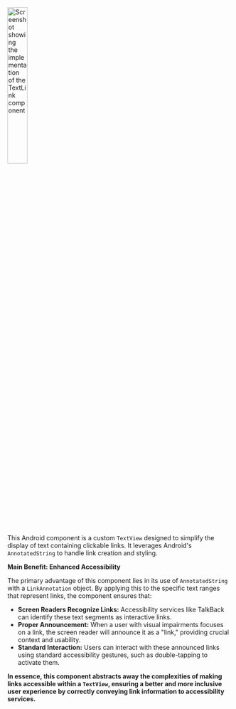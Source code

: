 <img width="30%" alt="Screenshot showing the implementation of the TextLink component" src="../../../../../../../../doc/images/text_links/links_screenshot.jpg" />

This Android component is a custom `TextView` designed to simplify the display of text containing clickable links. It leverages Android's `AnnotatedString` to
handle link creation and styling.

**Main Benefit: Enhanced Accessibility**

The primary advantage of this component lies in its use of `AnnotatedString` with a `LinkAnnotation` object. By applying this to the specific text ranges that 
represent links, the component ensures that:

* **Screen Readers Recognize Links:** Accessibility services like TalkBack can identify these text segments as interactive links.
* **Proper Announcement:** When a user with visual impairments focuses on a link, the screen reader will announce it as a "link," providing crucial context and
  usability.
* **Standard Interaction:** Users can interact with these announced links using standard accessibility gestures, such as double-tapping to activate them.

**In essence, this component abstracts away the complexities of making links accessible within a `TextView`, ensuring a better and more inclusive user
experience by correctly conveying link information to accessibility services.**